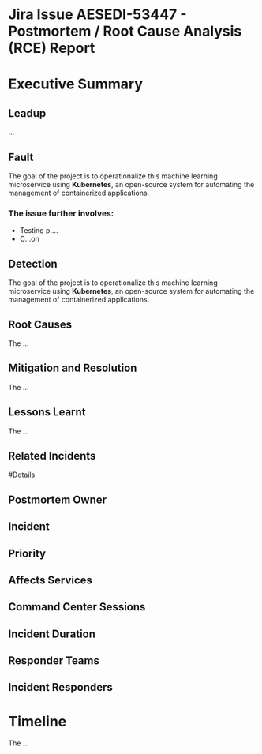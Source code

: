 # Jira Issue AESEDI-53447 - Postmortem / Root Cause Analysis (RCE) Report

# Executive Summary
## Leadup
...

## Fault
The goal of the project is to operationalize this machine learning microservice using **Kubernetes**, an open-source system for automating the management of containerized applications. 

### The issue further involves:

* Testing p....
* C...on

## Detection
The goal of the project is to operationalize this machine learning microservice using **Kubernetes**, an open-source system for automating the management of containerized applications. 

## Root Causes
The ... 

## Mitigation and Resolution
The ... 

## Lessons Learnt
The ... 

## Related Incidents

#Details
## Postmortem Owner

## Incident

## Priority

## Affects Services

## Command Center Sessions

## Incident Duration

## Responder Teams

## Incident Responders

# Timeline
The ... 
